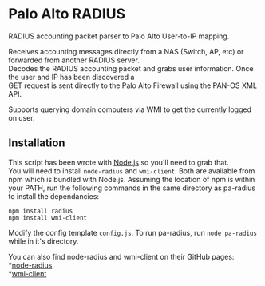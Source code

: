 # Palo Alto RADIUS

RADIUS accounting packet parser to Palo Alto User-to-IP mapping.

Receives accounting messages directly from a NAS (Switch, AP, etc) or forwarded from another RADIUS server.  
Decodes the RADIUS accounting packet and grabs user information. Once the user and IP has been discovered a  
GET request is sent directly to the Palo Alto Firewall using the PAN-OS XML API.

Supports querying domain computers via WMI to get the currently logged on user.  

## Installation

This script has been wrote with [Node.js](https://nodejs.org) so you'll need to grab that.  
You will need to install `node-radius` and `wmi-client`. Both are available from npm which is bundled with Node.js. 
Assuming the location of npm is within your PATH, run the following commands in the same directory as pa-radius to install the dependancies:  
```
npm install radius
npm install wmi-client
```

Modify the config template `config.js`. To run pa-radius, run `node pa-radius` while in it's directory.

You can also find node-radius and wmi-client on their GitHub pages:  
*[node-radius](https://github.com/retailnext/node-radius)  
*[wmi-client](https://github.com/R-Vision/wmi-client)  


